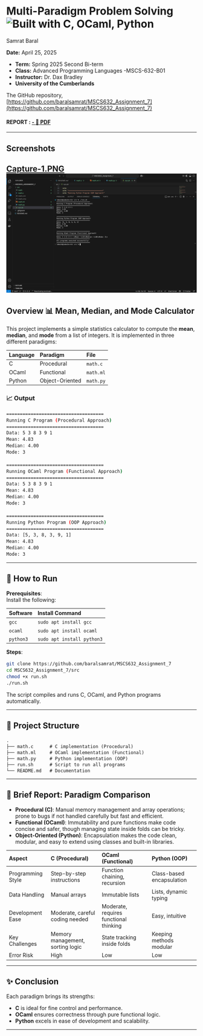 # Multi-Paradigm Problem Solving ![Built with C, OCaml, Python](https://img.shields.io/badge/built%20with-C%2FOCaml%2FPython-blue)

Samrat Baral

**Date:** April 25, 2025

- **Term:** Spring 2025 Second Bi-term
- **Class:** Advanced Programming Languages -MSCS-632-B01
- **Instructor:** Dr. Dax Bradley
- **University of the Cumberlands**

The GitHub repository, [https://github.com/baralsamrat/MSCS632_Assignment_7](https://github.com/baralsamrat/MSCS632_Assignment_7)

#### REPORT : [ - :notebook_with_decorative_cover: ](/reports.pdf) [ PDF ](https://github.com/baralsamrat/MSCS632_Assignment_7/blob/main/reports.pdf)

---

## Screenshots

## [Capture-1.PNG ![1](/screenshots/Capture-1.PNG) ](https://github.com/baralsamrat/MSCS632_Assignment_7/blob/main/screenshots/Capture-1.PNG)

## Overview 📊 Mean, Median, and Mode Calculator

This project implements a simple statistics calculator to compute the **mean**, **median**, and **mode** from a list of integers. It is implemented in three different paradigms:

| Language | Paradigm        | File      |
| :------- | :-------------- | :-------- |
| C        | Procedural      | `math.c`  |
| OCaml    | Functional      | `math.ml` |
| Python   | Object-Oriented | `math.py` |

### 📈 Output

```bash
====================================
Running C Program (Procedural Approach)
====================================
Data: 5 3 8 3 9 1
Mean: 4.83
Median: 4.00
Mode: 3

====================================
Running OCaml Program (Functional Approach)
====================================
Data: 5 3 8 3 9 1
Mean: 4.83
Median: 4.00
Mode: 3

====================================
Running Python Program (OOP Approach)
====================================
Data: [5, 3, 8, 3, 9, 1]
Mean: 4.83
Median: 4.00
Mode: 3
```

---

## 🚀 How to Run

**Prerequisites**:  
Install the following:

| Software  | Install Command            |
| :-------- | :------------------------- |
| `gcc`     | `sudo apt install gcc`     |
| `ocaml`   | `sudo apt install ocaml`   |
| `python3` | `sudo apt install python3` |

**Steps**:

```bash
git clone https://github.com/baralsamrat/MSCS632_Assignment_7
cd MSCS632_Assignment_7/src
chmod +x run.sh
./run.sh
```

The script compiles and runs C, OCaml, and Python programs automatically.

---

## 📂 Project Structure

```
.
├── math.c      # C implementation (Procedural)
├── math.ml     # OCaml implementation (Functional)
├── math.py     # Python implementation (OOP)
├── run.sh      # Script to run all programs
└── README.md   # Documentation
```

---

## 🔎 Brief Report: Paradigm Comparison

- **Procedural (C)**: Manual memory management and array operations; prone to bugs if not handled carefully but fast and efficient.
- **Functional (OCaml)**: Immutability and pure functions make code concise and safer, though managing state inside folds can be tricky.
- **Object-Oriented (Python)**: Encapsulation makes the code clean, modular, and easy to extend using classes and built-in libraries.

| Aspect            | C (Procedural)                   | OCaml (Functional)                     | Python (OOP)              |
| :---------------- | :------------------------------- | :------------------------------------- | :------------------------ |
| Programming Style | Step-by-step instructions        | Function chaining, recursion           | Class-based encapsulation |
| Data Handling     | Manual arrays                    | Immutable lists                        | Lists, dynamic typing     |
| Development Ease  | Moderate, careful coding needed  | Moderate, requires functional thinking | Easy, intuitive           |
| Key Challenges    | Memory management, sorting logic | State tracking inside folds            | Keeping methods modular   |
| Error Risk        | High                             | Low                                    | Low                       |

---

## ✨ Conclusion

Each paradigm brings its strengths:

- **C** is ideal for fine control and performance.
- **OCaml** ensures correctness through pure functional logic.
- **Python** excels in ease of development and scalability.

---
